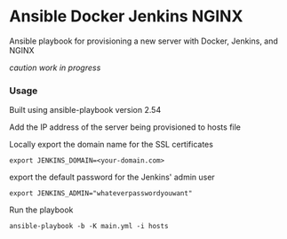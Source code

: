 # Ansible Docker Jenkins NGINX
Ansible playbook for provisioning a new server with Docker, Jenkins, and NGINX

*caution work in progress*
### Usage
Built using ansible-playbook version 2.54

Add the IP address of the server being provisioned to hosts file

Locally export the domain name for the SSL certificates

    export JENKINS_DOMAIN=<your-domain.com>

export the default password for the Jenkins' admin user

    export JENKINS_ADMIN="whateverpasswordyouwant"

Run the playbook

    ansible-playbook -b -K main.yml -i hosts
